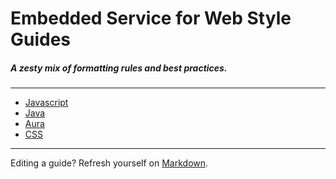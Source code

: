 # Embedded Service for Web Style Guides
##### A zesty mix of formatting rules and best practices.

---

* [Javascript](https://github.com/ESW1234/style-guide/tree/master/es5)
* [Java](https://github.com/ESW1234/style-guide/tree/master/java)
* [Aura](https://github.com/ESW1234/style-guide/tree/master/aura)
* [CSS](https://github.com/ESW1234/style-guide/tree/master/css)

---

Editing a guide? Refresh yourself on [Markdown](https://github.com/adam-p/markdown-here/wiki/Markdown-Cheatsheet).